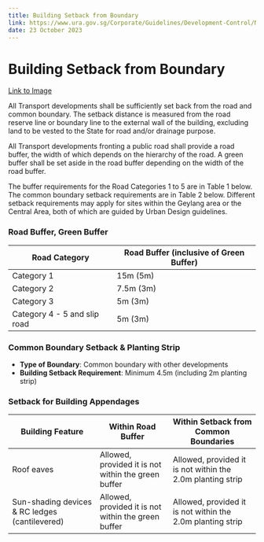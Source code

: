 ```yaml
---
title: Building Setback from Boundary
link: https://www.ura.gov.sg/Corporate/Guidelines/Development-Control/Non-Residential/Transport/Setback
date: 23 October 2023
---
```


# Building Setback from Boundary

[Link to Image](https://www.ura.gov.sg/-/media/Corporate/Guidelines/Development-control/Others/TP01_Road_Buffer_Setbacks.jpg?h=100%25&w=100%25)

All Transport developments shall be sufficiently set back from the road and common boundary. The setback distance is measured from the road reserve line or boundary line to the external wall of the building, excluding land to be vested to the State for road and/or drainage purpose.

All Transport developments fronting a public road shall provide a road buffer, the width of which depends on the hierarchy of the road. A green buffer shall be set aside in the road buffer depending on the width of the road buffer.

The buffer requirements for the Road Categories 1 to 5 are in Table 1 below. The common boundary setback requirements are in Table 2 below. Different setback requirements may apply for sites within the Geylang area or the Central Area, both of which are guided by Urban Design guidelines.

### Road Buffer, Green Buffer

| Road Category | Road Buffer (inclusive of Green Buffer) |
| --- | --- |
| Category 1 | 15m (5m) |
| Category 2 | 7.5m (3m) |
| Category 3 | 5m (3m) |
| Category 4 - 5 and slip road | 5m (3m) |

### Common Boundary Setback & Planting Strip

- **Type of Boundary**: Common boundary with other developments
- **Building Setback Requirement**: Minimum 4.5m (including 2m planting strip)

### Setback for Building Appendages

| Building Feature | Within Road Buffer | Within Setback from Common Boundaries |
| --- | --- | --- |
| Roof eaves | Allowed, provided it is not within the green buffer | Allowed, provided it is not within the 2.0m planting strip |
| Sun-shading devices & RC ledges (cantilevered) | Allowed, provided it is not within the green buffer | Allowed, provided it is not within the 2.0m planting strip |


